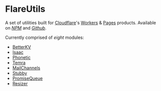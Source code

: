 # FlareUtils

A set of utilities built for [Cloudflare](https://cloudflare.com)'s [Workers](https://workers.cloudflare.com) & [Pages](https://pages.cloudflare.com) products. Available on [_NPM_](https://npmjs.com/package/flareutils) and [_Github_](https://github.com/helloimalastair/flareutils).

Currently comprised of _eight_ modules:

- [BetterKV](https://flareutils.pages.dev/betterkv/)
- [Isaac](https://flareutils.pages.dev/isaac/)
- [Phonetic](https://flareutils.pages.dev/phonetic/)
- [Temra](https://flareutils.pages.dev/temra/)
- [MailChannels](http://flareutils.pages.dev/mailchannels/)
- [Stubby](https://flareutils.pages.dev/stubby/)
- [PromiseQueue](https://flareutils.pages.dev/promisequeue/)
- [Resizer](https://flareutils.pages.dev/resizer/)
